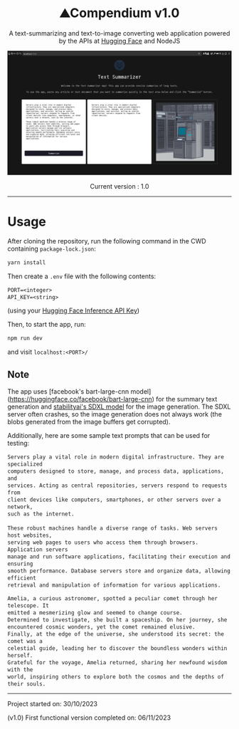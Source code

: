 <div align="center">
<h1>⛰️Compendium v1.0</h1>

A text-summarizing and text-to-image converting web application powered by the
APIs at [Hugging Face](https://huggingface.co/) and NodeJS

![demo](./img/demo.png)

Current version : 1.0
</div>

---

# Usage

After cloning the repository, run the following command in the CWD containing
`package-lock.json`:

```zsh
yarn install
```

Then create a `.env` file with the following contents:

```env
PORT=<integer>
API_KEY=<string>
```

(using your [Hugging Face Inference API Key](https://huggingface.co/docs/api-inference/index))

Then, to start the app, run:

```zsh
npm run dev
```

and visit `localhost:<PORT>/`

## Note

The app uses
[facebook's bart-large-cnn model] (<https://huggingface.co/facebook/bart-large-cnn>)
for the summary text generation and [stabilityai's SDXL model](https://huggingface.co/stabilityai/stable-diffusion-xl-base-1.0)
for the image generation. The SDXL server often crashes, so the image generation
does not always work (the blobs generated from the image buffers get corrupted).

Additionally, here are some sample text prompts that can be used for testing:

```text
Servers play a vital role in modern digital infrastructure. They are specialized
computers designed to store, manage, and process data, applications, and 
services. Acting as central repositories, servers respond to requests from
client devices like computers, smartphones, or other servers over a network,
such as the internet.

These robust machines handle a diverse range of tasks. Web servers host websites,
serving web pages to users who access them through browsers. Application servers
manage and run software applications, facilitating their execution and ensuring
smooth performance. Database servers store and organize data, allowing efficient
retrieval and manipulation of information for various applications.
```

```text
Amelia, a curious astronomer, spotted a peculiar comet through her telescope. It
emitted a mesmerizing glow and seemed to change course. 
Determined to investigate, she built a spaceship. On her journey, she 
encountered cosmic wonders, yet the comet remained elusive. 
Finally, at the edge of the universe, she understood its secret: the comet was a
celestial guide, leading her to discover the boundless wonders within herself.
Grateful for the voyage, Amelia returned, sharing her newfound wisdom with the 
world, inspiring others to explore both the cosmos and the depths of their souls.
```

---

Project started on: 30/10/2023

(v1.0) First functional version completed on: 06/11/2023

